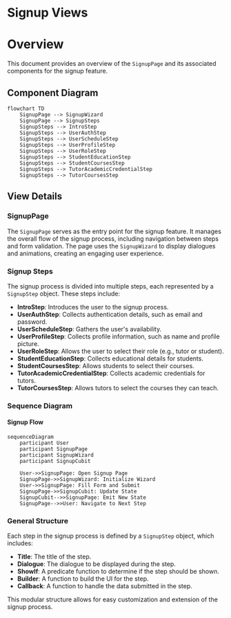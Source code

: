 # Signup Views

# Overview
This document provides an overview of the `SignupPage` and its associated components for the signup feature.

## Component Diagram

```mermaid
flowchart TD
    SignupPage --> SignupWizard
    SignupPage --> SignupSteps
    SignupSteps --> IntroStep
    SignupSteps --> UserAuthStep
    SignupSteps --> UserScheduleStep
    SignupSteps --> UserProfileStep
    SignupSteps --> UserRoleStep
    SignupSteps --> StudentEducationStep
    SignupSteps --> StudentCoursesStep
    SignupSteps --> TutorAcademicCredentialStep
    SignupSteps --> TutorCoursesStep
```

## View Details

### SignupPage
The `SignupPage` serves as the entry point for the signup feature. It manages the overall flow of the signup process, including navigation between steps and form validation. The page uses the `SignupWizard` to display dialogues and animations, creating an engaging user experience.

### Signup Steps
The signup process is divided into multiple steps, each represented by a `SignupStep` object. These steps include:
- **IntroStep**: Introduces the user to the signup process.
- **UserAuthStep**: Collects authentication details, such as email and password.
- **UserScheduleStep**: Gathers the user's availability.
- **UserProfileStep**: Collects profile information, such as name and profile picture.
- **UserRoleStep**: Allows the user to select their role (e.g., tutor or student).
- **StudentEducationStep**: Collects educational details for students.
- **StudentCoursesStep**: Allows students to select their courses.
- **TutorAcademicCredentialStep**: Collects academic credentials for tutors.
- **TutorCoursesStep**: Allows tutors to select the courses they can teach.

### Sequence Diagram

#### Signup Flow
```mermaid
sequenceDiagram
    participant User
    participant SignupPage
    participant SignupWizard
    participant SignupCubit

    User->>SignupPage: Open Signup Page
    SignupPage->>SignupWizard: Initialize Wizard
    User->>SignupPage: Fill Form and Submit
    SignupPage->>SignupCubit: Update State
    SignupCubit-->>SignupPage: Emit New State
    SignupPage-->>User: Navigate to Next Step
```

### General Structure
Each step in the signup process is defined by a `SignupStep` object, which includes:
- **Title**: The title of the step.
- **Dialogue**: The dialogue to be displayed during the step.
- **ShowIf**: A predicate function to determine if the step should be shown.
- **Builder**: A function to build the UI for the step.
- **Callback**: A function to handle the data submitted in the step.

This modular structure allows for easy customization and extension of the signup process.
